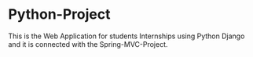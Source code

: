 # Python-Project

This is the Web Application for students Internships using Python Django and it is connected with the Spring-MVC-Project.
